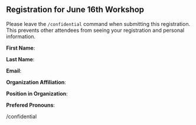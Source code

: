 ## Registration for June 16th Workshop

Please leave the `/confidential` command when submitting this registration. This prevents other attendees from seeing your registration and personal information.

**First Name**:

**Last Name**:

**Email**:

**Organization Affiliation**:

**Position in Organization**:

**Prefered Pronouns**:


/confidential 
